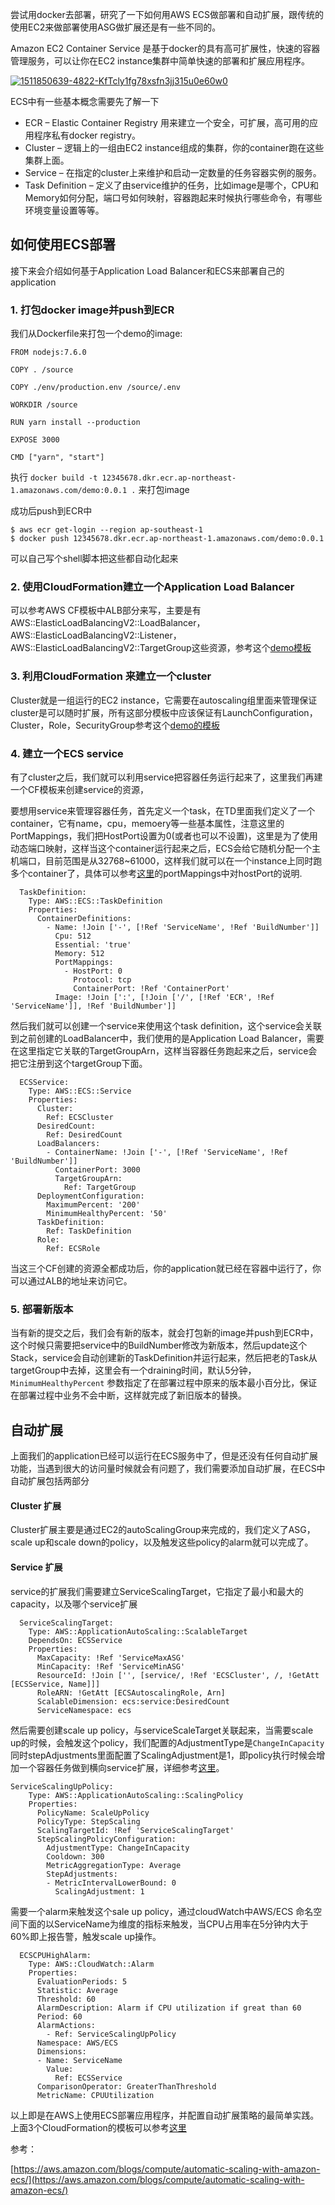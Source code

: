 尝试用docker去部署，研究了一下如何用AWS ECS做部署和自动扩展，跟传统的使用EC2来做部署使用ASG做扩展还是有一些不同的。

Amazon EC2 Container Service 是基于docker的具有高可扩展性，快速的容器管理服务，可以让你在EC2 instance集群中简单快速的部署和扩展应用程序。

[![1511850639-4822-KfTcly1fg78xsfn3jj315u0e60w0](https://www.bypat.com/wp-content/uploads/2017/11/1511850639-4822-KfTcly1fg78xsfn3jj315u0e60w0.jpg)](https://www.bypat.com/wp-content/uploads/2017/11/1511850639-4822-KfTcly1fg78xsfn3jj315u0e60w0.jpg)

ECS中有一些基本概念需要先了解一下

-   ECR – Elastic Container Registry 用来建立一个安全，可扩展，高可用的应用程序私有docker registry。
-   Cluster – 逻辑上的一组由EC2 instance组成的集群，你的container跑在这些集群上面。
-   Service – 在指定的cluster上来维护和启动一定数量的任务容器实例的服务。
-   Task Definition – 定义了由service维护的任务，比如image是哪个，CPU和Memory如何分配，端口号如何映射，容器跑起来时候执行哪些命令，有哪些环境变量设置等等。

## 如何使用ECS部署

接下来会介绍如何基于Application Load Balancer和ECS来部署自己的application

### 1\. 打包docker image并push到ECR

我们从Dockerfile来打包一个demo的image:

```
FROM nodejs:7.6.0

COPY . /source

COPY ./env/production.env /source/.env

WORKDIR /source

RUN yarn install --production

EXPOSE 3000

CMD ["yarn", "start"]

```

执行 `docker build -t 12345678.dkr.ecr.ap-northeast-1.amazonaws.com/demo:0.0.1 .` 来打包image

成功后push到ECR中

```
$ aws ecr get-login --region ap-southeast-1
$ docker push 12345678.dkr.ecr.ap-northeast-1.amazonaws.com/demo:0.0.1
```

可以自己写个shell脚本把这些都自动化起来

### 2\. 使用CloudFormation建立一个Application Load Balancer

可以参考AWS CF模板中ALB部分来写，主要是有AWS::ElasticLoadBalancingV2::LoadBalancer， AWS::ElasticLoadBalancingV2::Listener，AWS::ElasticLoadBalancingV2::TargetGroup这些资源，参考这个[demo模板](https://github.com/liul85/Autoscale-with-AWS--ECS/blob/master/alb.yml)

### 3\. 利用CloudFormation 来建立一个cluster

Cluster就是一组运行的EC2 instance，它需要在autoscaling组里面来管理保证cluster是可以随时扩展，所有这部分模板中应该保证有LaunchConfiguration， Cluster，Role，SecurityGroup参考这个[demo的模板](https://github.com/liul85/Autoscale-with-AWS--ECS/blob/master/cluster.yml)

### 4\. 建立一个ECS service

有了cluster之后，我们就可以利用service把容器任务运行起来了，这里我们再建一个CF模板来创建service的资源，

要想用service来管理容器任务，首先定义一个task，在TD里面我们定义了一个container，它有name，cpu，memoery等一些基本属性，注意这里的PortMappings，我们把HostPort设置为0(或者也可以不设置)，这里是为了使用动态端口映射，这样当这个container运行起来之后，ECS会给它随机分配一个主机端口，目前范围是从32768~61000，这样我们就可以在一个instance上同时跑多个container了，具体可以参考[这里](http://docs.aws.amazon.com/AmazonECS/latest/developerguide/task_definition_parameters.html)的portMappings中对hostPort的说明.

```
  TaskDefinition:
    Type: AWS::ECS::TaskDefinition
    Properties:
      ContainerDefinitions:
        - Name: !Join ['-', [!Ref 'ServiceName', !Ref 'BuildNumber']]
          Cpu: 512
          Essential: 'true'
          Memory: 512
          PortMappings:
            - HostPort: 0
              Protocol: tcp
              ContainerPort: !Ref 'ContainerPort'
          Image: !Join [':', [!Join ['/', [!Ref 'ECR', !Ref 'ServiceName']], !Ref 'BuildNumber']]
```

然后我们就可以创建一个service来使用这个task definition，这个service会关联到之前创建的LoadBalancer中，我们使用的是Application Load Balancer，需要在这里指定它关联的TargetGroupArn，这样当容器任务跑起来之后，service会把它注册到这个targetGroup下面。

```
  ECSService:
    Type: AWS::ECS::Service
    Properties:
      Cluster:
        Ref: ECSCluster
      DesiredCount:
        Ref: DesiredCount
      LoadBalancers:
        - ContainerName: !Join ['-', [!Ref 'ServiceName', !Ref 'BuildNumber']]
          ContainerPort: 3000
          TargetGroupArn:
            Ref: TargetGroup
      DeploymentConfiguration:
        MaximumPercent: '200'
        MinimumHealthyPercent: '50'
      TaskDefinition:
        Ref: TaskDefinition
      Role:
        Ref: ECSRole
```

当这三个CF创建的资源全都成功后，你的application就已经在容器中运行了，你可以通过ALB的地址来访问它。

### 5\. 部署新版本

当有新的提交之后，我们会有新的版本，就会打包新的image并push到ECR中，这个时候只需要把service中的BuildNumber修改为新版本，然后update这个Stack，service会自动创建新的TaskDefinition并运行起来，然后把老的Task从targetGroup中去掉，这里会有一个draining时间，默认5分钟，`MinimumHealthyPercent` 参数指定了在部署过程中原来的版本最小百分比，保证在部署过程中业务不会中断，这样就完成了新旧版本的替换。

## 自动扩展

上面我们的application已经可以运行在ECS服务中了，但是还没有任何自动扩展功能，当遇到很大的访问量时候就会有问题了，我们需要添加自动扩展，在ECS中自动扩展包括两部分

#### Cluster 扩展

Cluster扩展主要是通过EC2的autoScalingGroup来完成的，我们定义了ASG，scale up和scale down的policy，以及触发这些policy的alarm就可以完成了。

#### Service 扩展

service的扩展我们需要建立ServiceScalingTarget，它指定了最小和最大的capacity，以及哪个service扩展

```
  ServiceScalingTarget:
    Type: AWS::ApplicationAutoScaling::ScalableTarget
    DependsOn: ECSService
    Properties:
      MaxCapacity: !Ref 'ServiceMaxASG'
      MinCapacity: !Ref 'ServiceMinASG'
      ResourceId: !Join ['', [service/, !Ref 'ECSCluster', /, !GetAtt [ECSService, Name]]]
      RoleARN: !GetAtt [ECSAutoscalingRole, Arn]
      ScalableDimension: ecs:service:DesiredCount
      ServiceNamespace: ecs
```

然后需要创建scale up policy，与serviceScaleTarget关联起来，当需要scale up的时候，会触发这个policy，我们配置的AdjustmentType是`ChangeInCapacity`同时stepAdjustments里面配置了ScalingAdjustment是1，即policy执行时候会增加一个容器任务做到横向service扩展，详细参考[这里](http://docs.aws.amazon.com/AWSCloudFormation/latest/UserGuide/aws-properties-applicationautoscaling-scalingpolicy-stepscalingpolicyconfiguration.html#cfn-applicationautoscaling-scalingpolicy-stepscalingpolicyconfiguration-stepadjustments)。

```
ServiceScalingUpPolicy:
    Type: AWS::ApplicationAutoScaling::ScalingPolicy
    Properties:
      PolicyName: ScaleUpPolicy
      PolicyType: StepScaling
      ScalingTargetId: !Ref 'ServiceScalingTarget'
      StepScalingPolicyConfiguration:
        AdjustmentType: ChangeInCapacity
        Cooldown: 300
        MetricAggregationType: Average
        StepAdjustments:
        - MetricIntervalLowerBound: 0
          ScalingAdjustment: 1
```

需要一个alarm来触发这个sale up policy，通过cloudWatch中AWS/ECS 命名空间下面的以ServiceName为维度的指标来触发，当CPU占用率在5分钟内大于60%即上报告警，触发scale up操作。

```
  ECSCPUHighAlarm:
    Type: AWS::CloudWatch::Alarm
    Properties:
      EvaluationPeriods: 5
      Statistic: Average
      Threshold: 60
      AlarmDescription: Alarm if CPU utilization if great than 60
      Period: 60
      AlarmActions:
        - Ref: ServiceScalingUpPolicy
      Namespace: AWS/ECS
      Dimensions:
      - Name: ServiceName
        Value:
          Ref: ECSService
      ComparisonOperator: GreaterThanThreshold
      MetricName: CPUUtilization
```

以上即是在AWS上使用ECS部署应用程序，并配置自动扩展策略的最简单实践。上面3个CloudFormation的模板可以参考[这里](https://github.com/liul85/Autoscale-with-AWS--ECS)

参考：

[https://aws.amazon.com/blogs/compute/automatic-scaling-with-amazon-ecs/](https://aws.amazon.com/blogs/compute/automatic-scaling-with-amazon-ecs/)